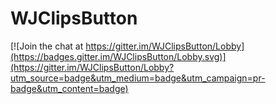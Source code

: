 # WJClipsButton

[![Join the chat at https://gitter.im/WJClipsButton/Lobby](https://badges.gitter.im/WJClipsButton/Lobby.svg)](https://gitter.im/WJClipsButton/Lobby?utm_source=badge&utm_medium=badge&utm_campaign=pr-badge&utm_content=badge)